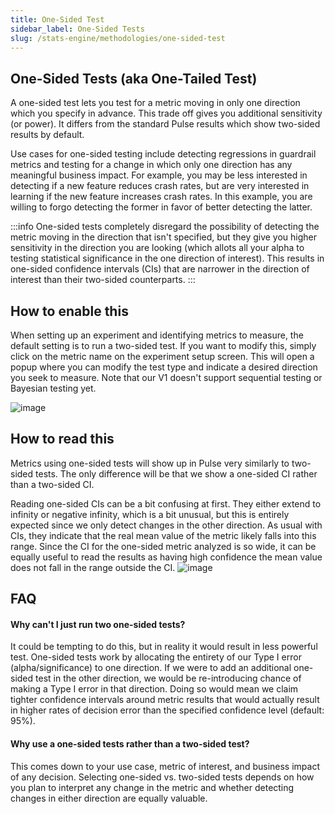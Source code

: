 ```yaml
---
title: One-Sided Test
sidebar_label: One-Sided Tests
slug: /stats-engine/methodologies/one-sided-test
---
```


## One-Sided Tests (aka One-Tailed Test)

A one-sided test lets you test for a metric moving in only one direction which you specify in advance. This trade off gives you additional sensitivity (or power). It differs from the standard Pulse results which show two-sided results by default. 


Use cases for one-sided testing include detecting regressions in guardrail metrics and testing for a change in which only one direction has any meaningful business impact. For example, you may be less interested in detecting if a new feature reduces crash rates, but are very interested in learning if the new feature increases crash rates. In this example, you are willing to forgo detecting the former in favor of better detecting the latter. 

:::info
One-sided tests completely disregard the possibility of detecting the metric moving in the direction that isn't specified, but they give you higher sensitivity in the direction you are looking (which allots all your alpha to testing statistical significance in the one direction of interest). This results in one-sided confidence intervals (CIs) that are narrower in the direction of interest than their two-sided counterparts.
:::

## How to enable this

When setting up an experiment and identifying metrics to measure, the default setting is to run a two-sided test. If you want to modify this, simply click on the metric name on the experiment setup screen. This will open a popup where you can modify the test type and indicate a desired direction you seek to measure.
Note that our V1 doesn't support sequential testing or Bayesian testing yet.

![image](https://github.com/statsig-io/docs/assets/31516123/8df18328-5248-41a1-8e83-6ee0fb55031d)


## How to read this

Metrics using one-sided tests will show up in Pulse very similarly to two-sided tests. The only difference will be that we show a one-sided CI rather than a two-sided CI. 

Reading one-sided CIs can be a bit confusing at first. They either extend to infinity or negative infinity, which is a bit unusual, but this is entirely expected since we only detect changes in the other direction. As usual with CIs, they indicate that the real mean value of the metric likely falls into this range. Since the CI for the one-sided metric analyzed is so wide, it can be equally useful to read the results as having high confidence the mean value does not fall in the range outside the CI.
![image](https://github.com/statsig-io/docs/assets/31516123/0e5a8cb5-fa53-4171-9361-80b8f6adc4f7)


## FAQ

#### Why can't I just run two one-sided tests?
It could be tempting to do this, but in reality it would result in less powerful test. One-sided tests work by allocating the entirety of our Type I error (alpha/significance) to one direction. If we were to add an additional one-sided test in the other direction, we would be re-introducing chance of making a Type I error in that direction. Doing so would mean we claim tighter confidence intervals around metric results that would actually result in higher rates of decision error than the specified confidence level (default: 95%).

#### Why use a one-sided tests rather than a two-sided test?
This comes down to your use case, metric of interest, and business impact of any decision. Selecting one-sided vs. two-sided tests depends on how you plan to interpret any change in the metric and whether detecting changes in either direction are equally valuable.
